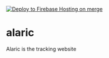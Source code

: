 [![Deploy to Firebase Hosting on merge](https://github.com/youngsterjaidev/alaric/actions/workflows/firebase-hosting-merge.yml/badge.svg)](https://github.com/youngsterjaidev/alaric/actions/workflows/firebase-hosting-merge.yml)

# alaric
Alaric is the tracking website
